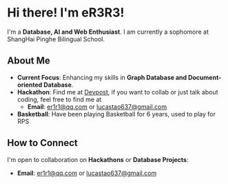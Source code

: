 # Hi there! I'm eR3R3!

I'm a **Database, AI and Web Enthusiast**. I am currently a sophomore at ShangHai Pinghe Bilingual School. 

## About Me

- **Current Focus**: Enhancing my skills in **Graph Database and Document-oriented Database**.
- **Hackathon**: Find me at [Devpost](https://devpost.com/eR3R3/challenges), if you want to collab or just talk about coding, feel free to find me at
  - **Email**: er1r1@qq.com or lucastao637@gmail.com
- **Basketball**: Have been playing Basketball for 6 years, used to play for RPS

## How to Connect
I'm open to collaboration on **Hackathons**  or **Database Projects**:
- **Email**: er1r1@qq.com or lucastao637@gmail.com







